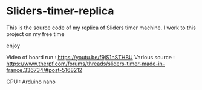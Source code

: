 # Sliders-timer-replica

This is the source code of my replica of Sliders timer machine.
I work to this project on my free time

enjoy


Video of board run : https://youtu.be/f9jS1nSTHBU
Various source : https://www.therpf.com/forums/threads/sliders-timer-made-in-france.336734/#post-5168212

CPU : Arduino nano
